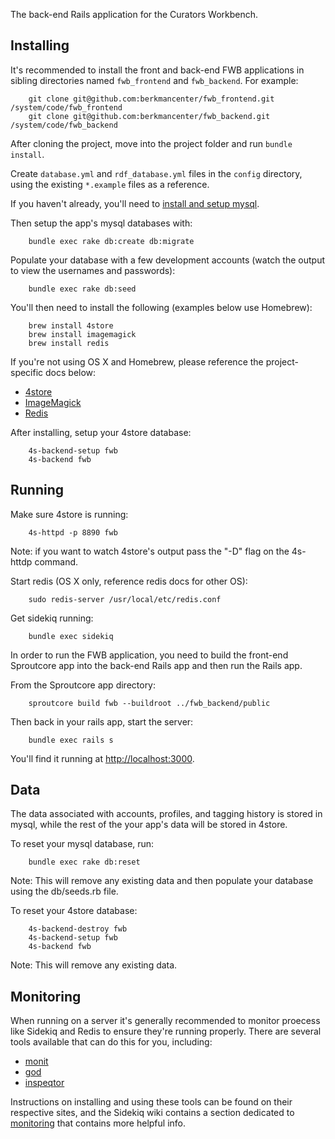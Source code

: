The back-end Rails application for the Curators Workbench.

## Installing

It's recommended to install the front and back-end FWB applications in sibling directories named `fwb_frontend` and `fwb_backend`. For example:

		git clone git@github.com:berkmancenter/fwb_frontend.git /system/code/fwb_frontend
		git clone git@github.com:berkmancenter/fwb_backend.git /system/code/fwb_backend

After cloning the project, move into the project folder and run `bundle install`.

Create `database.yml` and `rdf_database.yml` files in the `config` directory, using the existing `*.example` files as a reference.

If you haven't already, you'll need to [install and setup mysql](http://dev.mysql.com/doc/).

Then setup the app's mysql databases with:

		bundle exec rake db:create db:migrate

Populate your database with a few development accounts (watch the output to view the usernames and passwords):

		bundle exec rake db:seed

You'll then need to install the following (examples below use Homebrew):

		brew install 4store
		brew install imagemagick
		brew install redis

If you're not using OS X and Homebrew, please reference the project-specific docs below:

- [4store](http://4store.org/trac/wiki/Download)
- [ImageMagick](http://www.imagemagick.org/script/binary-releases.php)
- [Redis](http://redis.io/download)

After installing, setup your 4store database:

		4s-backend-setup fwb
		4s-backend fwb

## Running

Make sure 4store is running:

		4s-httpd -p 8890 fwb

Note: if you want to watch 4store's output pass the "-D" flag on the 4s-httdp command.

Start redis (OS X only, reference redis docs for other OS):

		sudo redis-server /usr/local/etc/redis.conf

Get sidekiq running:

		bundle exec sidekiq

In order to run the FWB application, you need to build the front-end Sproutcore app into the back-end Rails app and then run the Rails app.

From the Sproutcore app directory:

		sproutcore build fwb --buildroot ../fwb_backend/public

Then back in your rails app, start the server:

		bundle exec rails s

You'll find it running at [http://localhost:3000](http://localhost:3000).

## Data

The data associated with accounts, profiles, and tagging history is stored in mysql, while the rest of the your app's data will be stored in 4store.

To reset your mysql database, run:

		bundle exec rake db:reset

Note: This will remove any existing data and then populate your database using the db/seeds.rb file.

To reset your 4store database:

		4s-backend-destroy fwb
		4s-backend-setup fwb
		4s-backend fwb

Note: This will remove any existing data.

## Monitoring

When running on a server it's generally recommended to monitor proecess like Sidekiq and Redis to ensure they're running properly. There are several tools available that can do this for you, including:

- [monit](https://bitbucket.org/tildeslash/monit/)
- [god](https://github.com/mojombo/god)
- [inspeqtor](https://github.com/mperham/inspeqtor)

Instructions on installing and using these tools can be found on their respective sites, and the Sidekiq wiki contains a section dedicated to [monitoring](https://github.com/mperham/sidekiq/wiki/Monitoring) that contains more helpful info.
